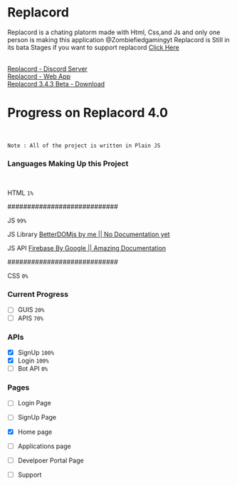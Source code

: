 # Replacord

Replacord is a chating platorm made with Html, Css,and Js and only one person is making this application @Zombiefiedgamingyt
Replacord is Still in its bata Stages if you want to support replacord <a href='https://www.patreon.com/ZGsoftware?fan_landing=true'>Click Here</a>


<br>
<a href='https://replacord.glitch.me'>Replacord - Discord Server</a>
<br>
<a href='https://replacord.glitch.me'>Replacord - Web App</a>
<br>
<a href='https://github.com/ZGsoftware/replacord/releases'>Replacord 3.4.3 Beta - Download</a>


# Progress on Replacord 4.0
<br />


`Note : All of the project is written in Plain JS`
<br />


### Languages Making Up this Project
<br />


HTML `1%`
<br />


############################
<br />


JS `99%`
<br />


JS Library [BetterDOMjs by me || No Documentation yet](https://cdn-cdn.glitch.me/libraries/BetterDOMjs.js)
<br />


JS API [Firebase By Google || Amazing Documentation](firebase.google.com)
<br />


############################
<br />


CSS `0%`

### Current Progress
- [ ] GUIS `20%`
- [ ] APIS `70%`

### APIs
- [x] SignUp `100%`
- [x] Login `100%`
- [ ] Bot API `0%`

### Pages
- [ ] Login Page
- [ ] SignUp Page

- [x] Home page
- [ ] Applications page
- [ ] Develpoer Portal Page
- [ ] Support
